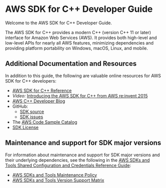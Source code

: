 # AWS SDK for C\+\+ Developer Guide<a name="welcome"></a>

Welcome to the AWS SDK for C\+\+ Developer Guide\.

The AWS SDK for C\+\+ provides a modern C\+\+ \(version C\+\+ 11 or later\) interface for Amazon Web Services \(AWS\)\. It provides both high\-level and low\-level APIs for nearly all AWS features, minimizing dependencies and providing platform portability on Windows, macOS, Linux, and mobile\.

## Additional Documentation and Resources<a name="additional-documentation-and-resources"></a>

In addition to this guide, the following are valuable online resources for AWS SDK for C\+\+ developers:
+  [AWS SDK for C\+\+ Reference](https://sdk.amazonaws.com/cpp/api/) 
+  *Video:* [Introducing the AWS SDK for C\+\+ from AWS re:invent 2015](https://www.youtube.com/watch?v=fm4Aa3Whwos&amp;list=PLhr1KZpdzuke5pqzTvI2ZxwP8-NwLACuU&amp;index=9) 
+  [AWS C\+\+ Developer Blog](http://aws.amazon.com/blogs/developer/category/cpp/) 
+ GitHub:
  +  [SDK source](https://github.com/aws/aws-sdk-cpp) 
  +  [SDK issues](https://github.com/aws/aws-sdk-cpp/issues) 
+ The [AWS Code Sample Catalog](https://docs.aws.amazon.com/code-samples/latest/catalog) 
+  [SDK License](https://aws.amazon.com/apache2.0/) 

## Maintenance and support for SDK major versions<a name="maintenance-and-support-for-sdk-major-versions"></a>

For information about maintenance and support for SDK major versions and their underlying dependencies, see the following in the [AWS SDKs and Tools Shared Configuration and Credentials Reference Guide](https://docs.aws.amazon.com/credref/latest/refdocs/overview.html):
+  [AWS SDKs and Tools Maintenance Policy](https://docs.aws.amazon.com/credref/latest/refdocs/maint-policy.html) 
+  [AWS SDKs and Tools Version Support Matrix](https://docs.aws.amazon.com/credref/latest/refdocs/version-support-matrix.html) 